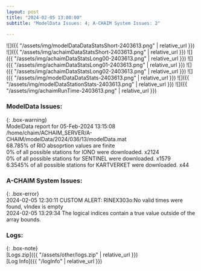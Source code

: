 ```yaml
---
layout: post
title: "2024-02-05 13:00:00"
subtitle: "ModelData Issues: 4; A-CHAIM System Issues: 2"

---
```


![]({{ "/assets/img/modelDataDataStatsShort-2403613.png" | relative_url }})
![]({{ "/assets/img/achaimDataStatsShort-2403613.png" | relative_url }})
![]({{ "/assets/img/achaimDataStatsLong00-2403613.png" | relative_url }})
![]({{ "/assets/img/achaimDataStatsLong01-2403613.png" | relative_url }})
![]({{ "/assets/img/achaimDataStatsLong02-2403613.png" | relative_url }})
![]({{ "/assets/img/modelDataDataStats-2403613.png" | relative_url }})
![]({{ "/assets/img/modelDataStationStats-2403613.png" | relative_url }})
![]({{ "/assets/img/achaimRunTime-2403613.png" | relative_url }})


### ModelData Issues:  
  
{: .box-warning}  
 ModelData report for 05-Feb-2024 13:15:08   
 /home/chaim/ACHAIM_SERVER/A-CHAIM/modelData/2024/036/13/modelData.mat   
 68.785% of RIO absoprtion values are finite   
 0% of all possible stations for IONO were downloaded. x2124   
 0% of all possible stations for SENTINEL were downloaded. x1579   
 6.3545% of all possible stations for KARTVERKET were downloaded. x44   
  
### A-CHAIM System Issues:  
  
{: .box-error}  
2024-02-05 12:30:11 CUSTOM ALERT: RINEX303o:No valid times were found, vIndex is empty  
2024-02-05 13:29:34 The logical indices contain a true value outside of the array bounds.  

### Logs:  
  
{: .box-note}  
[Logs.zip]({{ "/assets/other/logs.zip" | relative_url }})  
[Log Info]({{ "/logInfo" | relative_url }})  
